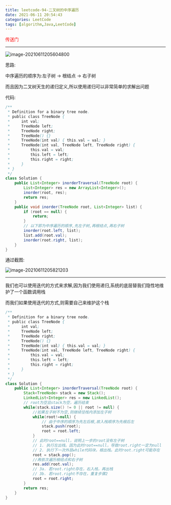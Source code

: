 ```yaml
---
title: leetcode-94-二叉树的中序遍历
date: 2021-06-11 20:54:43
categories: LeetCode
tags: [algorithm,Java,LeetCode]
---
```


<a href="https://leetcode-cn.com/problems/binary-tree-inorder-traversal/submissions/" style="color:red;text-decoration:none">传送门</a>

<hr/>

![image-20210611205604800](https://gitee.com/cao_ziqiang/img/raw/master/20210611205604.png)

思路:

中序遍历的顺序为:左子树	->	根结点	->	右子树

而且因为二叉树天生的递归定义,所以使用递归可以非常简单的求解出问题

代码:

```java
/**
 * Definition for a binary tree node.
 * public class TreeNode {
 *     int val;
 *     TreeNode left;
 *     TreeNode right;
 *     TreeNode() {}
 *     TreeNode(int val) { this.val = val; }
 *     TreeNode(int val, TreeNode left, TreeNode right) {
 *         this.val = val;
 *         this.left = left;
 *         this.right = right;
 *     }
 * }
 */
class Solution {
    public List<Integer> inorderTraversal(TreeNode root) {
        List<Integer> res = new ArrayList<Integer>();
        inorder(root, res);
        return res;
    }
    public void inorder(TreeNode root, List<Integer> list) {
        if (root == null) {
            return;
        }
        // 以下即为中序遍历的顺序,先左子树,再根结点,再右子树
        inorder(root.left, list);
        list.add(root.val);
        inorder(root.right, list);
    }
}
```

通过截图:

![image-20210611205821203](https://gitee.com/cao_ziqiang/img/raw/master/20210611205821.png)

<hr/>

我们也可以使用迭代的方式来求解,因为我们使用递归,系统的底层替我们隐性地维护了一个函数调用栈

而我们如果使用迭代的方式,则需要自己来维护这个栈

```java
/**
 * Definition for a binary tree node.
 * public class TreeNode {
 *     int val;
 *     TreeNode left;
 *     TreeNode right;
 *     TreeNode() {}
 *     TreeNode(int val) { this.val = val; }
 *     TreeNode(int val, TreeNode left, TreeNode right) {
 *         this.val = val;
 *         this.left = left;
 *         this.right = right;
 *     }
 * }
 */
class Solution {
    public List<Integer> inorderTraversal(TreeNode root) {
        Stack<TreeNode> stack = new Stack();
        LinkedList<Integer> res = new LinkedList();
        // root为空且stack为空，遍历结束
        while(stack.size() != 0 || root != null) {
            //如果左子树不为空,则继续往栈内添加左子树
           	while(root!=null) {
                // 由于中序的顺序为先左后根,故入栈顺序为先根后左
                stack.push(root);
                root = root.left;
            }
            // 此时root==null，说明上一步的root没有左子树
            // 1. 执行左出栈。因为此时root==null，导致root.right一定为null
            // 2. 执行下一次外层while代码块，根出栈。此时root.right可能存在
            root = stack.pop();
            //再依次遍历根结点和右子树
            res.add(root.val);
            // 3a. 若root.right存在，右入栈，再出栈
            // 3b. 若root.right不存在，重复步骤2
            root = root.right;
        }
        return res;
    }
}
```

